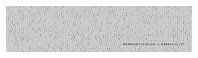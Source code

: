 <div id="header" align="center">
  <img src="https://github.com/wmk3com/wmk3com/blob/main/header.jpg"/>
</div>
